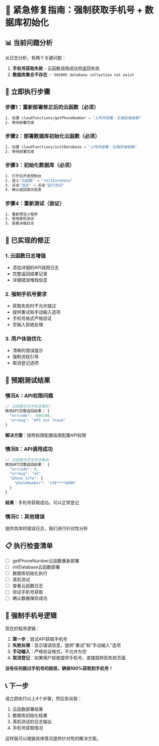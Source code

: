 # 🚨 紧急修复指南：强制获取手机号 + 数据库初始化

## 📊 当前问题分析

从日志分析，有两个关键问题：
1. **手机号获取失败** - 云函数调用成功但返回失败
2. **数据库集合不存在** - `-502005 database collection not exist`

## 🚀 立即执行步骤

### 步骤1：重新部署修正后的云函数（必须）
```bash
1. 右键 cloudfunctions/getPhoneNumber → "上传并部署：云端安装依赖"
2. 等待部署完成
```

### 步骤2：部署数据库初始化云函数（必须）
```bash
1. 右键 cloudfunctions/initDatabase → "上传并部署：云端安装依赖"  
2. 等待部署完成
```

### 步骤3：初始化数据库（必须）
```bash
1. 打开云开发控制台
2. 进入"云函数" → "initDatabase"
3. 点击"测试" → 点击"运行测试"
4. 确认返回成功信息
```

### 步骤4：重新测试（验证）
```bash
1. 重新预览小程序
2. 使用真机测试
3. 查看详细日志
```

## 🔧 已实现的修正

### 1. 云函数日志增强
- 添加详细的API调用日志
- 完整返回结果记录
- 详细错误堆栈信息

### 2. 强制手机号要求
- 获取失败时不允许跳过
- 提供重试和手动输入选项
- 手机号格式严格验证
- 空输入拒绝处理

### 3. 用户体验优化
- 清晰的错误提示
- 强制流程引导
- 取消登记选项

## 🎯 预期测试结果

### 情况A：API权限问题
```javascript
// 云函数日志中应该看到：
微信API完整返回结果： {
  "errcode": -604100,
  "errmsg": "API not found"
}
```
**解决方案**：按照权限配置指南配置API权限

### 情况B：API调用成功
```javascript  
// 云函数日志中应该看到：
微信API完整返回结果： {
  "errcode": 0,
  "errmsg": "ok",
  "phone_info": {
    "phoneNumber": "138****8888"
  }
}
```
**结果**：手机号获取成功，可以正常登记

### 情况C：其他错误
提供具体的错误日志，我们进行针对性分析

## 📋 执行检查清单

- [ ] getPhoneNumber云函数重新部署
- [ ] initDatabase云函数部署  
- [ ] 数据库初始化执行
- [ ] 真机测试
- [ ] 查看云函数日志
- [ ] 验证手机号获取
- [ ] 确认数据保存成功

## 🚨 强制手机号逻辑

现在的程序逻辑：
1. **第一步**：尝试API获取手机号
2. **失败处理**：显示错误信息，提供"重试"和"手动输入"选项
3. **手动输入**：严格验证格式，不允许为空
4. **取消登记**：如果用户拒绝提供手机号，直接跳转到失败页面

**没有任何跳过手机号的路径，确保100%获取到手机号！**

## 📞 下一步

请立即执行以上4个步骤，然后告诉我：
1. 云函数部署结果
2. 数据库初始化结果  
3. 真机测试的日志输出
4. 手机号获取情况

这样我可以根据具体情况提供针对性的解决方案。
